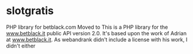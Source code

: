 # slotgratis
PHP library for betblack.com Moved to
This is a PHP library for the www.betblack.it public API version 2.0. It's based upon the work of Adrian at www.betblack.it. As webandrank didn't include a license with his work, I didn't either 
